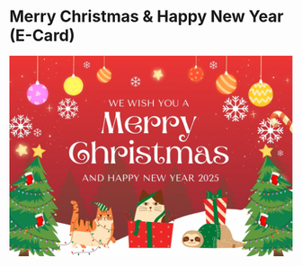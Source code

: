 # Merry Christmas & Happy New Year (E-Card)

![Merry Christmas & Happy New Year Card](img/eCardEncoded.png)
